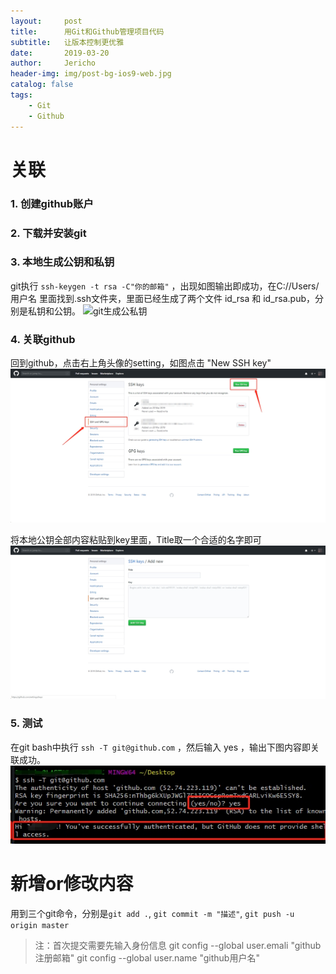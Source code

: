 ```yaml
---
layout:     post
title:      用Git和Github管理项目代码
subtitle:   让版本控制更优雅
date:       2019-03-20
author:     Jericho
header-img: img/post-bg-ios9-web.jpg
catalog: false
tags:
    - Git
    - Github
---
```

# 关联
### 1. 创建github账户
### 2. 下载并安装git
### 3. 本地生成公钥和私钥
git执行 `ssh-keygen -t rsa -C"你的邮箱"` ，出现如图输出即成功，在C://Users/用户名  里面找到.ssh文件夹，里面已经生成了两个文件 id_rsa 和 id_rsa.pub，分别是私钥和公钥。
![git生成公私钥](/article-pic/20-52-14.jpg)

### 4. 关联github
回到github，点击右上角头像的setting，如图点击 "New SSH key" 
![](/img/article-pic/21-02-36.jpg)

将本地公钥全部内容粘贴到key里面，Title取一个合适的名字即可
![](/img/article-pic/21-04-54.jpg)

### 5. 测试
在git bash中执行 `ssh -T git@github.com` ，然后输入 yes ，输出下图内容即关联成功。
![测试](/img/article-pic/21-08-15.jpg)

# 新增or修改内容
用到三个git命令，分别是`git add .`, `git commit -m "描述"`, `git push -u origin master`

>注：首次提交需要先输入身份信息
    git config --global user.emali "github注册邮箱"
    git config --global user.name "github用户名"